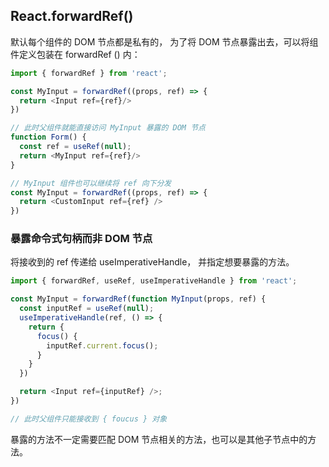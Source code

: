 ## React.forwardRef()
默认每个组件的 DOM 节点都是私有的， 为了将 DOM 节点暴露出去，可以将组件定义包装在 forwardRef () 内：
```js
import { forwardRef } from 'react';

const MyInput = forwardRef((props, ref) => {
  return <Input ref={ref}/>
})

// 此时父组件就能直接访问 MyInput 暴露的 DOM 节点
function Form() {
  const ref = useRef(null);
  return <MyInput ref={ref}/>
}

// MyInput 组件也可以继续将 ref 向下分发
const MyInput = forwardRef((props, ref) => {
  return <CustomInput ref={ref} />
})
```

### 暴露命令式句柄而非 DOM 节点
将接收到的 ref 传递给 useImperativeHandle， 并指定想要暴露的方法。
```js
import { forwardRef, useRef, useImperativeHandle } from 'react';

const MyInput = forwardRef(function MyInput(props, ref) {
  const inputRef = useRef(null);
  useImperativeHandle(ref, () => {
    return {
      focus() {
        inputRef.current.focus();
      }
    }
  })

  return <Input ref={inputRef} />;
})

// 此时父组件只能接收到 { foucus } 对象

```
暴露的方法不一定需要匹配 DOM 节点相关的方法，也可以是其他子节点中的方法。
